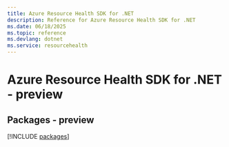 ```yaml
---
title: Azure Resource Health SDK for .NET
description: Reference for Azure Resource Health SDK for .NET
ms.date: 06/18/2025
ms.topic: reference
ms.devlang: dotnet
ms.service: resourcehealth
---
```

# Azure Resource Health SDK for .NET - preview
## Packages - preview
[!INCLUDE [packages](resource-health-index.md)]